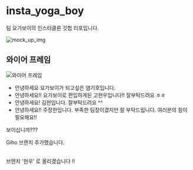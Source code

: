 # insta_yoga_boy
팀 요가보이의 인스타클론 깃헙 리포입니다.

![mock_up_img](https://user-images.githubusercontent.com/55477835/166437485-603b98f5-25e7-4196-bb18-aa7b579bbb81.png)


## 와이어 프레임
![와이어 프레임](https://user-images.githubusercontent.com/55477835/166444571-fbbcbb50-3542-43cc-bfab-2f167fe884d3.png)


- 안녕하세요 요가보이가 되고싶은 염기호입니다. 
- 안녕하세요!! 요가보이로 편입하게된 고현우입니다!! 잘부탁드려요 ㅎㅎ
- 안녕하세요! 김현입니다. 잘부탁드려요 ^^
- 안녕하세요!! 주정한입니다. 부족한 팀장이겠지만 잘 부탁드립니다. 여러분의 힘이 필요해요!!

보이십니까???

Giho 브랜치 추가했습니다.


<br>
브렌치 '현우' 로 올리겠습니다 !! 



